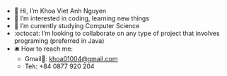 - 👋 Hi, I’m Khoa Viet Anh Nguyen
- 👀 I’m interested in coding, learning new things
- 🌱 I’m currently studying Computer Science
- :octocat: I’m looking to collaborate on any type of project that involves programing (preferred in Java)
- :bellhop_bell: How to reach me: 
  + Gmail:e-mail:: khoa01004@gmail.com
  + Tel:telephone_receiver:: +84 0877 920 204
